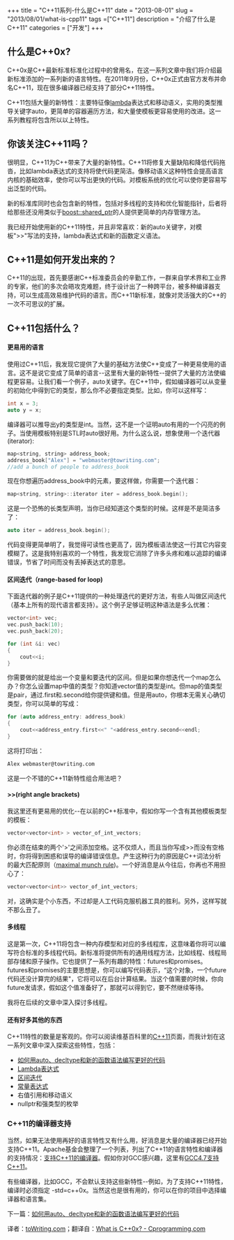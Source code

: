 +++
title = "C++11系列-什么是C++11"
date = "2013-08-01"
slug = "2013/08/01/what-is-cpp11"
tags =["C++11"]
description = "介绍了什么是C++11"
categories = ["开发"]
+++
## 什么是C++0x?
C++0x是C++最新标准标准化过程中的曾用名，在这一系列文章中我们将介绍最新标准添加的一系列新的语言特性。在2011年9月份，C++0x正式由官方发布并命名C++11，现在很多编译器已经支持了部分C++11特性。

C++11包括大量的新特性：主要特征像[lambda][1]表达式和移动语义，实用的类型推导关键字auto，更简单的容器遍历方法，和大量使模板更容易使用的改进。这一系列教程将包含所以以上特性。
## 你该关注C++11吗？

很明显，C++11为C++带来了大量的新特性。C++11将修复大量缺陷和降低代码拖沓，比如lambda表达式的支持将使代码更简洁。像移动语义这种特性会提高语言内核的基础效率，使你可以写出更快的代码。对模板系统的优化可以使你更容易写出泛型的代码。

新的标准库同时也会包含新的特性，包括对多线程的支持和优化智能指针，后者将给那些还没用类似于[boost::shared_ptr][2]的人提供更简单的内存管理方法。

我已经开始使用新的C++11特性，并且非常喜欢：新的auto关键字，对模板">>"写法的支持，lambda表达式和新的函数定义语法。

## C++11是如何开发出来的？
C++11的出现，首先要感谢C++标准委员会的辛勤工作，一群来自学术界和工业界的专家，他们的多次会晤攻克难题，终于设计出了一种跨平台，被多种编译器支持，可以生成高效易维护代码的语言。而C++11新标准，就像对灵活强大的C++的一次不可思议的扩展。

## C++11包括什么？
#### 更易用的语言
使用过C++11后，我发现它提供了大量的基础方法使C++变成了一种更易使用的语言。这不是说它变成了简单的语言--这里有大量的新特性--提供了大量的方法使编程更容易。让我们看一个例子，auto关键字。在C++11中，假如编译器可以从变量的初始化中得到它的类型，那么你不必要指定类型。比如，你可以这样写：
```cpp
int x = 3;
auto y = x;
```
编译器可以推导出y的类型是int。当然，这不是一个证明auto有用的一个闪亮的例子。当使用模板特别是STL时auto很好用。为什么这么说，想象使用一个迭代器(iterator):
```cpp
map<string, string> address_book;
address_book["Alex"] = "webmaster@towriting.com";
//add a bunch of people to address_book
```
现在你想遍历address_book中的元素，要这样做，你需要一个迭代器：
```cpp
map<string, string>::iterator iter = address_book.begin();
```
这是一个恐怖的长类型声明，当你已经知道这个类型的时候。这样是不是简洁多了：
```cpp
auto iter = address_book.begin();
```
代码变得更简单明了，我觉得可读性也更高了，因为模板语法使这一行其它内容变模糊了。这是我特别喜欢的一个特性，我发现它消除了许多头疼和难以追踪的编译错误，节省了时间而没有丢掉表达式的意思。
#### 区间迭代（range-based for loop)
下面迭代器的例子是C++11提供的一种处理迭代的更好方法，有些人叫做区间迭代（基本上所有的现代语言都支持）。这个例子足够证明这种语法是多么优雅：
```cpp
vector<int> vec;
vec.push_back(10);
vec.push_back(20);

for (int &i: vec)
{
    cout<<i;
}
```
你需要做的就是给出一个变量和要迭代的区间。但是如果你想迭代一个map怎么办？你怎么设置map中值的类型？你知道vector值的类型是int。但map的值类型是pair，通过.first和.second给你提供键和值。但是用auto，你根本无需关心确切类型，你可以简单的写成：
```cpp
for (auto address_entry: address_book)
{
    cout<<address_entry.first<<" "<address_entry.second<<endl;
}
```
这将打印出：
```bash
Alex webmaster@towriting.com
```
这是一个不错的C++11新特性组合用法吧？
#### >>(right angle brackets)
我这里还有更易用的优化--在以前的C++标准中，假如你写一个含有其他模板类型的模板：
```cpp
vector<vector<int> > vector_of_int_vectors;
```
你必须在结束的两个'>'之间添加空格。这不仅烦人，而且当你写成>>而没有空格时，你将得到困惑和误导的编译错误信息。产生这种行为的原因是C++词法分析的最大匹配原则（[maximal munch rule][3])。一个好消息是从今往后，你再也不用担心了：
```cpp
vector<vector<int>> vector_of_int_vectors;
```
对，这确实是个小东西，不过却是人工代码克服机器工具的胜利。另外，这样写就不那么丑了。
#### 多线程
这是第一次，C++11将包含一种内存模型和对应的多线程库，这意味着你将可以编写符合标准的多线程代码。新标准将提供所有的通用线程方法，比如线程、线程局部存储和原子操作。它也提供了一系列有趣的特性：futures和promises。futures和promises的主要思想是，你可以编写代码表示，“这个对象，一个future代码还没计算完的结果"，它将可以在后台计算结果。当这个值需要的时候，你向future发请求，假如这个值准备好了，那就可以得到它，要不然继续等待。

我将在后续的文章中深入探讨多线程。
#### 还有好多其他的东西
C++11特性的数量是客观的。你可以阅读维基百科里的[C++11][4]页面，而我计划在这一系列文章中深入探索这些特性，包括：

* [如何用auto、decltype和新的函数语法编写更好的代码][10]
* [Lambda表达式][11]
* [区间迭代][12]
* [常量表达式][13]
* 右值引用和移动语义
* nullptr和强类型的枚举

### C++11的编译器支持
当然，如果无法使用再好的语言特性又有什么用，好消息是大量的编译器已经开始支持C++11。Apache基金会整理了一个列表，列出了C++11的语言特性和编译器的支持情况：[支持C++11的编译器][5]。假如你对GCC感兴趣，这里有[GCC4.7支持C++11][6]。

有些编译器，比如GCC，不会默认支持这些新特性--例如，为了支持C++11特性，编译时必须指定 -std=c++0x。当然这也是很有用的，你可以在你的项目中选择编译器和语言集。

下一篇：[如何用auto、decltype和新的函数语法编写更好的代码][10]


译者：[toWriting.com](/)；翻译自：[What is C++0x? - Cprogramming.com][8]


  [1]:http://en.cppreference.com/w/cpp/language/lambda
  [2]:http://www.boost.org/doc/libs/1_46_1/libs/smart_ptr/shared_ptr.htm
  [3]:http://en.wikipedia.org/wiki/Maximal_munch
  [4]:http://en.wikipedia.org/wiki/C%2B%2B0x
  [5]:http://wiki.apache.org/stdcxx/C%2B%2B0xCompilerSupport
  [6]:http://gcc.gnu.org/gcc-4.7/cxx0x_status.html
  [8]:http://www.cprogramming.com/c++11/what-is-c++0x.html
  [9]:http://toWriting.com
  [10]:/blog/2013/08/08/improved-type-inference-in-cpp11/
  [11]:/blog/2013/08/11/lambda-closures/
  [12]:/blog/2013/08/20/ranged-for-loop/
  [13]:/blog/2013/09/17/constexpr/
  [14]:/blog/2013/09/30/rvalue-references-and-move-semantics/
